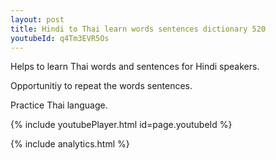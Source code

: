 ```yaml
---
layout: post
title: Hindi to Thai learn words sentences dictionary 520 
youtubeId: q4Tm3EVR5Os
---
```

 
 
Helps to learn Thai words and sentences for Hindi speakers.

Opportunitiy to repeat the words sentences. 

Practice Thai language. 
 
{% include youtubePlayer.html id=page.youtubeId %}
 
 
{% include analytics.html %}